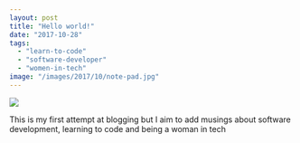 ```yaml
---
layout: post
title: "Hello world!"
date: "2017-10-28"
tags: 
  - "learn-to-code"
  - "software-developer"
  - "women-in-tech"
image: "/images/2017/10/note-pad.jpg"
---
```

![]({{page.image}})

This is my first attempt at blogging but I aim to add musings about software development, learning to code and being a woman in tech
